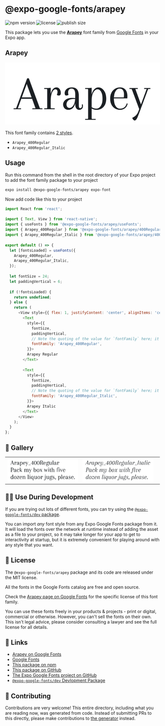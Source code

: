 # @expo-google-fonts/arapey

![npm version](https://flat.badgen.net/npm/v/@expo-google-fonts/arapey)
![license](https://flat.badgen.net/github/license/expo/google-fonts)
![publish size](https://flat.badgen.net/packagephobia/install/@expo-google-fonts/arapey)

This package lets you use the [**Arapey**](https://fonts.google.com/specimen/Arapey) font family from [Google Fonts](https://fonts.google.com/) in your Expo app.

## Arapey

![Arapey](./font-family.png)

This font family contains [2 styles](#-gallery).

- `Arapey_400Regular`
- `Arapey_400Regular_Italic`

## Usage

Run this command from the shell in the root directory of your Expo project to add the font family package to your project
```sh
expo install @expo-google-fonts/arapey expo-font
```

Now add code like this to your project
```js
import React from 'react';

import { Text, View } from 'react-native';
import { useFonts } from '@expo-google-fonts/arapey/useFonts';
import { Arapey_400Regular } from '@expo-google-fonts/arapey/400Regular';
import { Arapey_400Regular_Italic } from '@expo-google-fonts/arapey/400Regular_Italic';

export default () => {
  let [fontsLoaded] = useFonts({
    Arapey_400Regular,
    Arapey_400Regular_Italic,
  });

  let fontSize = 24;
  let paddingVertical = 6;

  if (!fontsLoaded) {
    return undefined;
  } else {
    return (
      <View style={{ flex: 1, justifyContent: 'center', alignItems: 'center' }}>
        <Text
          style={{
            fontSize,
            paddingVertical,
            // Note the quoting of the value for `fontFamily` here; it expects a string!
            fontFamily: 'Arapey_400Regular',
          }}>
          Arapey Regular
        </Text>

        <Text
          style={{
            fontSize,
            paddingVertical,
            // Note the quoting of the value for `fontFamily` here; it expects a string!
            fontFamily: 'Arapey_400Regular_Italic',
          }}>
          Arapey Italic
        </Text>
      </View>
    );
  }
};

```

## 🔡 Gallery


||||
|-|-|-|
|![Arapey_400Regular](.//400Regular/Arapey_400Regular.ttf.png)|![Arapey_400Regular_Italic](.//400Regular_Italic/Arapey_400Regular_Italic.ttf.png)|||


## 👩‍💻 Use During Development

If you are trying out lots of different fonts, you can try using the [`@expo-google-fonts/dev` package](https://github.com/expo/google-fonts/tree/master/font-packages/dev#readme).

You can import *any* font style from any Expo Google Fonts package from it. It will load the fonts
over the network at runtime instead of adding the asset as a file to your project, so it may take longer
for your app to get to interactivity at startup, but it is extremely convenient
for playing around with any style that you want.

## 📖 License

The `@expo-google-fonts/arapey` package and its code are released under the MIT license.

All the fonts in the Google Fonts catalog are free and open source.

Check the [Arapey page on Google Fonts](https://fonts.google.com/specimen/Arapey) for the specific license of this font family.

You can use these fonts freely in your products & projects - print or digital, commercial or otherwise. However, you can't sell the fonts on their own. This isn't legal advice, please consider consulting a lawyer and see the full license for all details.

## 🔗 Links

- [Arapey on Google Fonts](https://fonts.google.com/specimen/Arapey)
- [Google Fonts](https://fonts.google.com/)
- [This package on npm](https://www.npmjs.com/package/@expo-google-fonts/arapey)
- [This package on GitHub](https://github.com/expo/google-fonts/tree/master/font-packages/arapey)
- [The Expo Google Fonts project on GitHub](https://github.com/expo/google-fonts)
- [`@expo-google-fonts/dev` Devlopment Package](https://github.com/expo/google-fonts/tree/master/font-packages/dev)

## 🤝 Contributing

Contributions are very welcome! This entire directory, including what you are reading now, was generated from code. Instead of submitting PRs to this directly, please make contributions to [the generator](https://github.com/expo/google-fonts/tree/master/packages/generator) instead.
